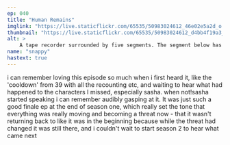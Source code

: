 ```yaml
---
ep: 040
title: "Human Remains"
imglink: "https://live.staticflickr.com/65535/50983024612_46e02e5a2d_o.jpg"
thumbnail: "https://live.staticflickr.com/65535/50983024612_d4bb4f19a3_q.jpg"
alt: >
    A tape recorder surrounded by five segments. The segment below has the words 'statement of...' above many worms. Bottom right has a man with short hair and no facial features besides one enlarged eye. Top right has a man with short side parted hair and many plasters over his face. Top left has a woman with long hair, and two dot eyes and a friendly smile. Bottom left has a man with curly hair, glasses, and a single plaster on his chin.
name: "snappy"
hastext: true
---
```

i can remember loving this episode so much when i first heard it, like the 'cooldown' from 39 with all the recounting etc, and waiting to hear what had happened to the characters I missed, especially sasha. when not!sasha started speaking i can remember audibly gasping at it. It was just such a good finale ep at the end of season one, which really set the tone that everything was really moving and becoming a threat now - that it wasn't returning back to like it was in the beginning because while the threat had changed it was still there, and i couldn't wait to start season 2 to hear what came next